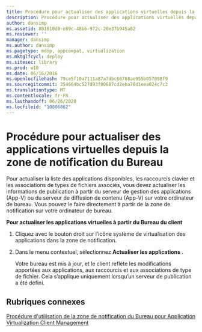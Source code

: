 ```yaml
---
title: Procédure pour actualiser des applications virtuelles depuis la zone de notification du Bureau
description: Procédure pour actualiser des applications virtuelles depuis la zone de notification du Bureau
author: dansimp
ms.assetid: 801610d9-e89c-48bb-972c-20e37b945a02
ms.reviewer: ''
manager: dansimp
ms.author: dansimp
ms.pagetype: mdop, appcompat, virtualization
ms.mktglfcycl: deploy
ms.sitesec: library
ms.prod: w10
ms.date: 06/16/2016
ms.openlocfilehash: 79ce5f10a7111a87a7dbc66768ae955b057098f9
ms.sourcegitcommit: 354664bc527d93f80687cd2eba70d1eea024c7c3
ms.translationtype: MT
ms.contentlocale: fr-FR
ms.lasthandoff: 06/26/2020
ms.locfileid: "10806862"
---
```

# Procédure pour actualiser des applications virtuelles depuis la zone de notification du Bureau


Pour actualiser la liste des applications disponibles, les raccourcis clavier et les associations de types de fichiers associés, vous devez actualiser les informations de publication à partir du serveur de gestion des applications (App-V) ou du serveur de diffusion de contenu (App-V) sur votre ordinateur de bureau. Vous pouvez le faire directement à partir de la zone de notification sur votre ordinateur de bureau.

**Pour actualiser les applications virtuelles à partir du Bureau du client**

1.  Cliquez avec le bouton droit sur l’icône système de virtualisation des applications dans la zone de notification.

2.  Dans le menu contextuel, sélectionnez **Actualiser les applications** .

    Votre bureau est mis à jour, et le client reflète les modifications apportées aux applications, aux raccourcis et aux associations de type de fichier. Cela s’applique uniquement lorsqu’un serveur de publication a été défini.

## Rubriques connexes


[Procédure d'utilisation de la zone de notification du Bureau pour Application Virtualization Client Management](how-to-use-the-desktop-notification-area-for-application-virtualization-client-management.md)

 

 





